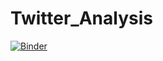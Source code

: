 # Twitter_Analysis
[![Binder](https://mybinder.org/badge_logo.svg)](https://mybinder.org/v2/gh/pramod-Paratabadi/Twitter_Analysis/master)
